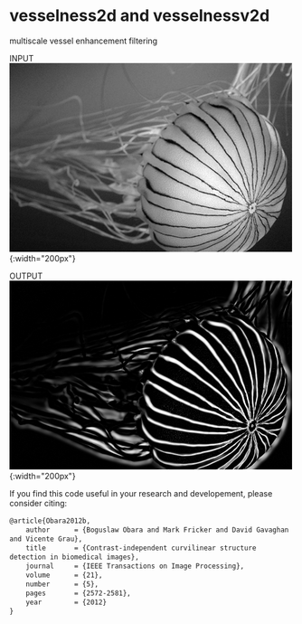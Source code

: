 # vesselness2d and vesselnessv2d
multiscale vessel enhancement filtering<br/>

INPUT  
![alt tag](https://github.com/BoguslawObara/vesselness2d/blob/master/im/jellyfish.png){:width="200px"}

OUTPUT  
![alt tag](https://github.com/BoguslawObara/vesselness2d/blob/master/im/jellyfish_v.png){:width="200px"}

If you find this code useful in your research and developement, please consider citing:

    @article{Obara2012b,
        author      = {Boguslaw Obara and Mark Fricker and David Gavaghan and Vicente Grau},
        title       = {Contrast-independent curvilinear structure detection in biomedical images},
        journal     = {IEEE Transactions on Image Processing},
        volume      = {21},
        number      = {5},
        pages       = {2572-2581},
        year        = {2012}
    }
